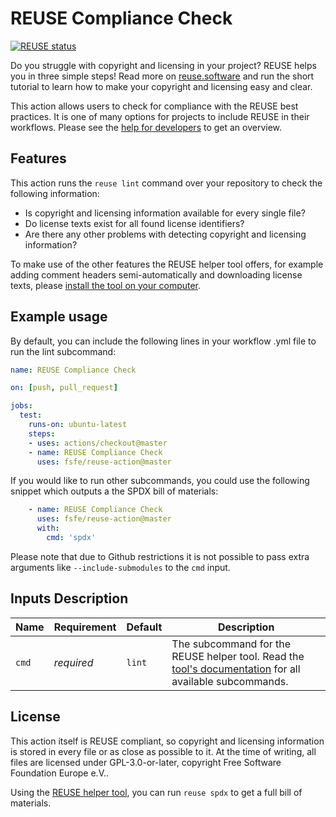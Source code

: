 <!--
SPDX-FileCopyrightText: 2020 Free Software Foundation Europe e.V. <https://fsfe.org>

SPDX-License-Identifier: GPL-3.0-or-later
-->

# REUSE Compliance Check

[![REUSE status](https://api.reuse.software/badge/github.com/fsfe/reuse-action)](https://api.reuse.software/info/github.com/fsfe/reuse-action)

Do you struggle with copyright and licensing in your project? REUSE helps you in three simple steps! Read more on [reuse.software](https://reuse.software) and run the short tutorial to learn how to make your copyright and licensing easy and clear.

This action allows users to check for compliance with the REUSE best practices. It is one of many options for projects to include REUSE in their workflows. Please see the [help for developers](https://reuse.software/dev/) to get an overview.

## Features

This action runs the `reuse lint` command over your repository to check the following information:

* Is copyright and licensing information available for every single file?
* Do license texts exist for all found license identifiers?
* Are there any other problems with detecting copyright and licensing information?

To make use of the other features the REUSE helper tool offers, for example adding comment headers semi-automatically and downloading license texts, please [install the tool on your computer](https://github.com/fsfe/reuse-tool).

## Example usage

By default, you can include the following lines in your workflow .yml file to run the lint subcommand:

```yml
name: REUSE Compliance Check

on: [push, pull_request]

jobs:
  test:
    runs-on: ubuntu-latest
    steps: 
    - uses: actions/checkout@master
    - name: REUSE Compliance Check
      uses: fsfe/reuse-action@master
```

If you would like to run other subcommands, you could use the following snippet which outputs a the SPDX bill of materials:

```yml
    - name: REUSE Compliance Check
      uses: fsfe/reuse-action@master
      with:
        cmd: 'spdx'
```

Please note that due to Github restrictions it is not possible to pass extra arguments like `--include-submodules` to the `cmd` input.

## Inputs Description

| Name  | Requirement | Default | Description |
| ----- | ----------- | ------- | ----------- |
| `cmd` | _required_  | `lint`  | The subcommand for the REUSE helper tool. Read the [tool's documentation](https://reuse.readthedocs.io/) for all available subcommands. |

## License

This action itself is REUSE compliant, so copyright and licensing information is stored in every file or as close as possible to it. At the time of writing, all files are licensed under GPL-3.0-or-later, copyright Free Software Foundation Europe e.V..

Using the [REUSE helper tool](https://github.com/fsfe/reuse-tool), you can run `reuse spdx` to get a full bill of materials.
